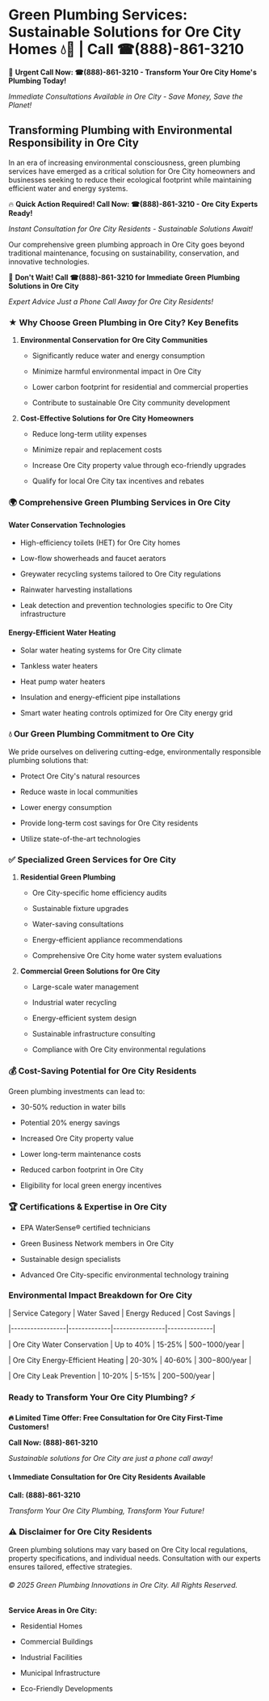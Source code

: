 # Green Plumbing Services: Sustainable Solutions for Ore City Homes 💧🌿 | Call ☎(888)-861-3210

🚨 **Urgent Call Now: ☎(888)-861-3210 - Transform Your Ore City Home's Plumbing Today!**
*Immediate Consultations Available in Ore City - Save Money, Save the Planet!*

## Transforming Plumbing with Environmental Responsibility in Ore City

In an era of increasing environmental consciousness, green plumbing services have emerged as a critical solution for Ore City homeowners and businesses seeking to reduce their ecological footprint while maintaining efficient water and energy systems. 

🔥 **Quick Action Required! Call Now: ☎(888)-861-3210 - Ore City Experts Ready!**
*Instant Consultation for Ore City Residents - Sustainable Solutions Await!*

Our comprehensive green plumbing approach in Ore City goes beyond traditional maintenance, focusing on sustainability, conservation, and innovative technologies.

🚨 **Don't Wait! Call ☎(888)-861-3210 for Immediate Green Plumbing Solutions in Ore City**
*Expert Advice Just a Phone Call Away for Ore City Residents!*

### ★ Why Choose Green Plumbing in Ore City? Key Benefits

1. **Environmental Conservation for Ore City Communities** 
   - Significantly reduce water and energy consumption
   - Minimize harmful environmental impact in Ore City
   - Lower carbon footprint for residential and commercial properties
   - Contribute to sustainable Ore City community development

2. **Cost-Effective Solutions for Ore City Homeowners** 
   - Reduce long-term utility expenses
   - Minimize repair and replacement costs
   - Increase Ore City property value through eco-friendly upgrades
   - Qualify for local Ore City tax incentives and rebates

### 🌍 Comprehensive Green Plumbing Services in Ore City

#### Water Conservation Technologies
- High-efficiency toilets (HET) for Ore City homes
- Low-flow showerheads and faucet aerators
- Greywater recycling systems tailored to Ore City regulations
- Rainwater harvesting installations
- Leak detection and prevention technologies specific to Ore City infrastructure

#### Energy-Efficient Water Heating
- Solar water heating systems for Ore City climate
- Tankless water heaters
- Heat pump water heaters
- Insulation and energy-efficient pipe installations
- Smart water heating controls optimized for Ore City energy grid

### 💧 Our Green Plumbing Commitment to Ore City

We pride ourselves on delivering cutting-edge, environmentally responsible plumbing solutions that:
- Protect Ore City's natural resources
- Reduce waste in local communities
- Lower energy consumption
- Provide long-term cost savings for Ore City residents
- Utilize state-of-the-art technologies

### ✅ Specialized Green Services for Ore City

1. **Residential Green Plumbing**
   - Ore City-specific home efficiency audits
   - Sustainable fixture upgrades
   - Water-saving consultations
   - Energy-efficient appliance recommendations
   - Comprehensive Ore City home water system evaluations

2. **Commercial Green Solutions for Ore City**
   - Large-scale water management
   - Industrial water recycling
   - Energy-efficient system design
   - Sustainable infrastructure consulting
   - Compliance with Ore City environmental regulations

### 💰 Cost-Saving Potential for Ore City Residents

Green plumbing investments can lead to:
- 30-50% reduction in water bills
- Potential 20% energy savings
- Increased Ore City property value
- Lower long-term maintenance costs
- Reduced carbon footprint in Ore City
- Eligibility for local green energy incentives

### 🏆 Certifications & Expertise in Ore City

- EPA WaterSense® certified technicians
- Green Business Network members in Ore City
- Sustainable design specialists
- Advanced Ore City-specific environmental technology training

### Environmental Impact Breakdown for Ore City

| Service Category | Water Saved | Energy Reduced | Cost Savings |
|-----------------|-------------|----------------|--------------|
| Ore City Water Conservation | Up to 40% | 15-25% | $500-$1000/year |
| Ore City Energy-Efficient Heating | 20-30% | 40-60% | $300-$800/year |
| Ore City Leak Prevention | 10-20% | 5-15% | $200-$500/year |

### Ready to Transform Your Ore City Plumbing? ⚡

**🔥 Limited Time Offer: Free Consultation for Ore City First-Time Customers!**

**Call Now: (888)-861-3210**
*Sustainable solutions for Ore City are just a phone call away!*

#### 📞 Immediate Consultation for Ore City Residents Available

**Call: (888)-861-3210**
*Transform Your Ore City Plumbing, Transform Your Future!*

### ⚠️ Disclaimer for Ore City Residents

Green plumbing solutions may vary based on Ore City local regulations, property specifications, and individual needs. Consultation with our experts ensures tailored, effective strategies.

###### © 2025 Green Plumbing Innovations in Ore City. All Rights Reserved.

**Service Areas in Ore City:** 
- Residential Homes
- Commercial Buildings
- Industrial Facilities
- Municipal Infrastructure
- Eco-Friendly Developments